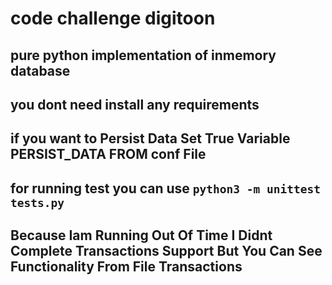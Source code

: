 # code challenge digitoon

## pure python implementation of inmemory database 


## you dont need install any requirements 

## if you want to Persist Data Set True Variable PERSIST_DATA FROM conf File

## for running test you can use ```python3 -m unittest tests.py```


## Because Iam Running Out Of Time I Didnt Complete Transactions Support But You Can See Functionality From File Transactions